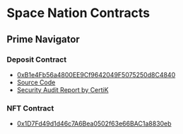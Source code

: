 # Space Nation Contracts

## Prime Navigator

### Deposit Contract
- [0xB1e4Fb56a4800EE9Cf9642049F5075250d8C4840](https://etherscan.io/address/0xb1e4fb56a4800ee9cf9642049f5075250d8c4840)
- [Source Code](https://raw.githubusercontent.com/SpaceNationOL/contracts/main/contracts/prime-navigator/AuctionNFT.sol)
- [Security Audit Report by CertiK](https://raw.githubusercontent.com/SpaceNationOL/contracts/main/audits/prime-navigator/REP-final-20240323T104609Z.pdf)

### NFT Contract
- [0x1D7Fd49d1d46c7A6Bea0502f63e66BAC1a8830eb](https://etherscan.io/address/0x1d7fd49d1d46c7a6bea0502f63e66bac1a8830eb)
